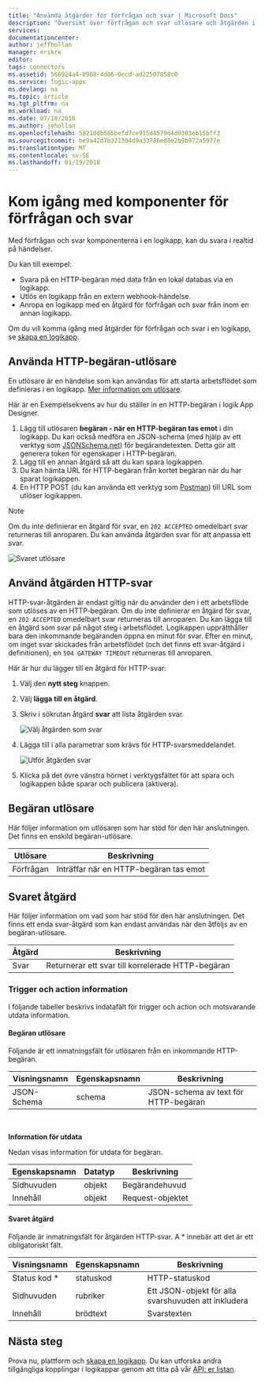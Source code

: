 ```yaml
---
title: "Använda åtgärder för förfrågan och svar | Microsoft Docs"
description: "Översikt över förfrågan och svar utlösare och åtgärden i en Azure logikapp"
services: 
documentationcenter: 
author: jeffhollan
manager: erikre
editor: 
tags: connectors
ms.assetid: 566924a4-0988-4d86-9ecd-ad22507858c0
ms.service: logic-apps
ms.devlang: na
ms.topic: article
ms.tgt_pltfrm: na
ms.workload: na
ms.date: 07/18/2016
ms.author: jehollan
ms.openlocfilehash: 58210db585befd7ce915d4579d4d0303eb15bff3
ms.sourcegitcommit: be9a42d7b321304d9a33786ed8e2b9b972a5977e
ms.translationtype: MT
ms.contentlocale: sv-SE
ms.lasthandoff: 01/19/2018
---
```

# <a name="get-started-with-the-request-and-response-components"></a>Kom igång med komponenter för förfrågan och svar
Med förfrågan och svar komponenterna i en logikapp, kan du svara i realtid på händelser.

Du kan till exempel:

* Svara på en HTTP-begäran med data från en lokal databas via en logikapp.
* Utlös en logikapp från en extern webhook-händelse.
* Anropa en logikapp med en åtgärd för förfrågan och svar från inom en annan logikapp.

Om du vill komma igång med åtgärder för förfrågan och svar i en logikapp, se [skapa en logikapp](../logic-apps/quickstart-create-first-logic-app-workflow.md).

## <a name="use-the-http-request-trigger"></a>Använda HTTP-begäran-utlösare
En utlösare är en händelse som kan användas för att starta arbetsflödet som definieras i en logikapp. [Mer information om utlösare](connectors-overview.md).

Här är en Exempelsekvens av hur du ställer in en HTTP-begäran i logik App Designer.

1. Lägg till utlösaren **begäran - när en HTTP-begäran tas emot** i din logikapp. Du kan också medföra en JSON-schema (med hjälp av ett verktyg som [JSONSchema.net](http://jsonschema.net)) för begärandetexten. Detta gör att generera token för egenskaper i HTTP-begäran.
2. Lägg till en annan åtgärd så att du kan spara logikappen.
3. Du kan hämta URL för HTTP-begäran från kortet begäran när du har sparat logikappen.
4. En HTTP POST (du kan använda ett verktyg som [Postman](https://www.getpostman.com/)) till URL som utlöser logikappen.

> [!NOTE]
> Om du inte definierar en åtgärd för svar, en `202 ACCEPTED` omedelbart svar returneras till anroparen. Du kan använda åtgärden svar för att anpassa ett svar.
> 
> 

![Svaret utlösare](./media/connectors-native-reqres/using-trigger.png)

## <a name="use-the-http-response-action"></a>Använd åtgärden HTTP-svar
HTTP-svar-åtgärden är endast giltig när du använder den i ett arbetsflöde som utlöses av en HTTP-begäran. Om du inte definierar en åtgärd för svar, en `202 ACCEPTED` omedelbart svar returneras till anroparen.  Du kan lägga till en åtgärd som svar på något steg i arbetsflödet. Logikappen upprätthåller bara den inkommande begäranden öppna en minut för svar.  Efter en minut, om inget svar skickades från arbetsflödet (och det finns ett svar-åtgärd i definitionen), en `504 GATEWAY TIMEOUT` returneras till anroparen.

Här är hur du lägger till en åtgärd för HTTP-svar:

1. Välj den **nytt steg** knappen.
2. Välj **lägga till en åtgärd**.
3. Skriv i sökrutan åtgärd **svar** att lista åtgärden svar.
   
    ![Välj åtgärden som svar](./media/connectors-native-reqres/using-action-1.png)
4. Lägga till i alla parametrar som krävs för HTTP-svarsmeddelandet.
   
    ![Utför åtgärden svar](./media/connectors-native-reqres/using-action-2.png)
5. Klicka på det övre vänstra hörnet i verktygsfältet för att spara och logikappen både sparar och publicera (aktivera).

## <a name="request-trigger"></a>Begäran utlösare
Här följer information om utlösaren som har stöd för den här anslutningen. Det finns en enskild begäran-utlösare.

| Utlösare | Beskrivning |
| --- | --- |
| Förfrågan |Inträffar när en HTTP-begäran tas emot |

## <a name="response-action"></a>Svaret åtgärd
Här följer information om vad som har stöd för den här anslutningen. Det finns ett enda svar-åtgärd som kan endast användas när den åtföljs av en begäran-utlösare.

| Åtgärd | Beskrivning |
| --- | --- |
| Svar |Returnerar ett svar till korrelerade HTTP-begäran |

### <a name="trigger-and-action-details"></a>Trigger och action information
I följande tabeller beskrivs indatafält för trigger och action och motsvarande utdata information.

#### <a name="request-trigger"></a>Begäran utlösare
Följande är ett inmatningsfält för utlösaren från en inkommande HTTP-begäran.

| Visningsnamn | Egenskapsnamn | Beskrivning |
| --- | --- | --- |
| JSON-Schema |schema |JSON-schema av text för HTTP-begäran |

<br>

**Information för utdata**

Nedan visas information för utdata för begäran.

| Egenskapsnamn | Datatyp | Beskrivning |
| --- | --- | --- |
| Sidhuvuden |objekt |Begärandehuvud |
| Innehåll |objekt |Request-objektet |

#### <a name="response-action"></a>Svaret åtgärd
Följande är inmatningsfält för åtgärden HTTP-svar. A * innebär att det är ett obligatoriskt fält.

| Visningsnamn | Egenskapsnamn | Beskrivning |
| --- | --- | --- |
| Status kod * |statuskod |HTTP-statuskod |
| Sidhuvuden |rubriker |Ett JSON-objekt för alla svarshuvuden att inkludera |
| Innehåll |brödtext |Svarstexten |

## <a name="next-steps"></a>Nästa steg
Prova nu, plattform och [skapa en logikapp](../logic-apps/quickstart-create-first-logic-app-workflow.md). Du kan utforska andra tillgängliga kopplingar i logikappar genom att titta på vår [API: er listan](apis-list.md).

